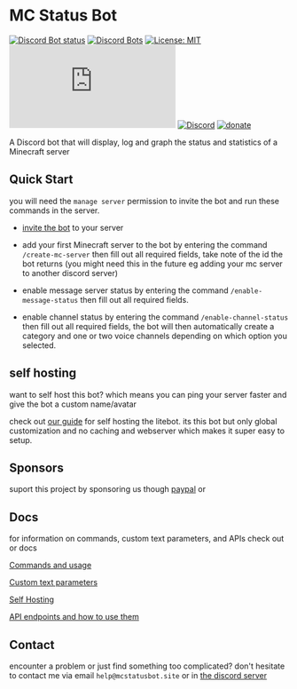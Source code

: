 # MC Status Bot
[![Discord Bot status](https://top.gg/api/widget/status/816747912888975362.svg)](https://top.gg/bot/816747912888975362) [![Discord Bots](https://top.gg/api/widget/servers/816747912888975362.svg)](https://top.gg/bot/816747912888975362) [![License: MIT](https://img.shields.io/github/license/mashape/apistatus.svg)](/LICENSE) ![node-current](https://img.shields.io/node/v/discord.js)
[![Discord](https://img.shields.io/discord/892122095235006485?color=blue&label=Discord%20server&logo=discord)](https://mcstatusbot.site/discord?ref=readme) [![donate](https://img.shields.io/badge/Liberapay-donate-green?logo=paypal)](https://paypal.me/404invaliduser)

A Discord bot that will display, log and graph the status and statistics of a Minecraft server

## Quick Start
you will need the `manage server` permission to invite the bot and run these commands in the server.

- [invite the bot](https://mcstatusbot.site/invite) to your server

- add your first Minecraft server to the bot by entering the command `/create-mc-server` then fill out all required fields, take note of the id the bot returns (you might need this in the future eg adding your mc server to another discord server)

- enable message server status by entering the command `/enable-message-status` then fill out all required fields.

- enable channel status by entering the command `/enable-channel-status` then fill out all required fields, the bot will then automatically create a category and one or two voice channels depending on which option you selected.

## self hosting

want to self host this bot? which means you can ping your server faster and give the bot a custom name/avatar

check out [our guide](https://docs.mcstatusbot.site/self-hosting/) for self hosting the litebot. its this bot but only global customization and no caching and webserver which makes it super easy to setup.

## Sponsors 

suport this project by sponsoring us though [paypal](https://paypal.me/404invaliduser) or 

## Docs

for information on commands, custom text parameters, and APIs check out or docs

[Commands and usage](https://docs.mcstatusbot.site/commands/)

[Custom text parameters](https://docs.mcstatusbot.site/text-params/)

[Self Hosting](https://docs.mcstatusbot.site/self-hosting/)

[API endpoints and how to use them](https://api-docs.mcstatusbot.site/)


## Contact

encounter a problem or just find something too complicated? don't hesitate to contact me via email `help@mcstatusbot.site` or in [the discord server](https://discord.gg/zPgqQ85zUS)

